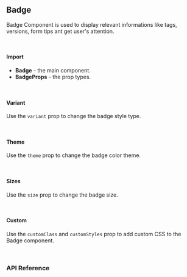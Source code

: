 ## Badge

Badge Component is used to display relevant informations like tags, versions, form tips ant get user's attention.

<div>
<LeSourceButton url="https://github.com/hiimlex/leux/tree/main/src/components/Badge"></LeSourceButton>
</div>

<br/>

#### Import

<div>
<BadgeImportPreview>
</BadgeImportPreview>
</div>

- **Badge** - the main component.
- **BadgeProps** - the prop types.

<br/>

#### Variant

Use the `variant` prop to change the badge style type.

<div>
<BadgeVariantPreview>
</BadgeVariantPreview>
</div>

<br/>

#### Theme

Use the `theme` prop to change the badge color theme.

<div>
<BadgeThemePreview>
</BadgeThemePreview>
</div>

<br/>

#### Sizes

Use the `size` prop to change the badge size.

<div>
<BadgeSizePreview>
</BadgeSizePreview>
</div>

<br/>

#### Custom

Use the `customClass` and `customStyles` prop to add custom CSS to the Badge component.

<div>
<BadgeCustomPreview>
</BadgeCustomPreview>
</div>

<br/>

### API Reference

<div>
<BadgeApiTable>
</BadgeApiTable>
</div>
<br/>
